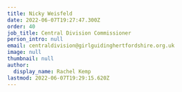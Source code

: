 ```yaml
---
title: Nicky Weisfeld
date: 2022-06-07T19:27:47.300Z
order: 40
job_title: Central Division Commissioner
person_intro: null
email: centraldivision@girlguidinghertfordshire.org.uk
image: null
thumbnail: null
author:
  display_name: Rachel Kemp
lastmod: 2022-06-07T19:29:15.620Z
---
```

